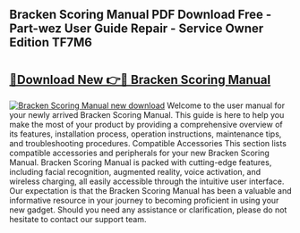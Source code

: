 ## Bracken Scoring Manual PDF Download Free - Part-wez User Guide Repair - Service Owner Edition TF7M6

# <h2><a href="http://bc13946.oget.top/?id=Bracken+Scoring+Manual">🔗Download New 👉🔴 Bracken Scoring Manual</a></h2>

[![Bracken Scoring Manual new download](https://i.imgur.com/5g1atiW.png)](http://bc13946.oget.top/?id=Bracken+Scoring+Manual)
Welcome to the user manual for your newly arrived Bracken Scoring Manual. This guide is here to help you make the most of your product by providing a comprehensive overview of its features, installation process, operation instructions, maintenance tips, and troubleshooting procedures. Compatible Accessories This section lists compatible accessories and peripherals for your new Bracken Scoring Manual. Bracken Scoring Manual is packed with cutting-edge features, including facial recognition, augmented reality, voice activation, and wireless charging, all easily accessible through the intuitive user interface. Our expectation is that the Bracken Scoring Manual has been a valuable and informative resource in your journey to becoming proficient in using your new gadget. Should you need any assistance or clarification, please do not hesitate to contact our support team.
